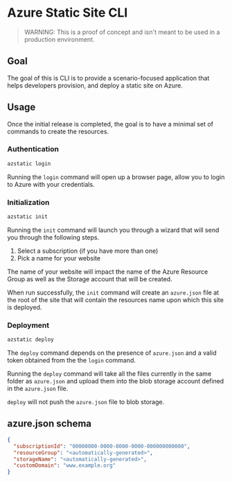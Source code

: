 # Azure Static Site CLI

> WARNING: This is a proof of concept and isn't meant to be used in a production environment.

## Goal

The goal of this is CLI is to provide a scenario-focused application that helps developers provision, and deploy a static site on Azure.

## Usage

Once the initial release is completed, the goal is to have a minimal set of commands to create the resources.

### Authentication

```bash
azstatic login
```

Running the `login` command will open up a browser page, allow you to login to Azure with your credentials. 

### Initialization

```bash
azstatic init
```

Running the `init` command will launch you through a wizard that will send you through the following steps.

1. Select a subscription (if you have more than one)
2. Pick a name for your website

The name of your website will impact the name of the Azure Resource Group as well as the Storage account that will be created.

When run successfully, the `init` command will create an `azure.json` file at the root of the site that will contain the resources name upon which this site is deployed.

### Deployment

```bash
azstatic deploy
```

The `deploy` command depends on the presence of `azure.json` and a valid token obtained from the the `login` command.

Running the `deploy` command will take all the files currently in the same folder as `azure.json` and upload them into the blob storage account defined in the `azure.json` file.

`deploy` will not push the `azure.json` file to blob storage.

## azure.json schema

```json
{
  "subscriptionId": "00000000-0000-0000-0000-000000000000",
  "resourceGroup": "<automatically-generated>",
  "storageName": "<automatically-generated>",
  "customDomain": "www.example.org"
}
```